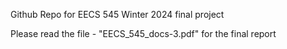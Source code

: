 Github Repo for EECS 545 Winter 2024 final project

Please read the file - "EECS_545_docs-3.pdf" for the final report
